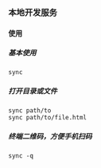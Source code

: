 ### 本地开发服务

#### 使用


##### 基本使用
```
sync
```

##### 打开目录或文件
```
sync path/to
sync path/to/file.html
```

##### 终端二维码，方便手机扫码
```
sync -q
```
